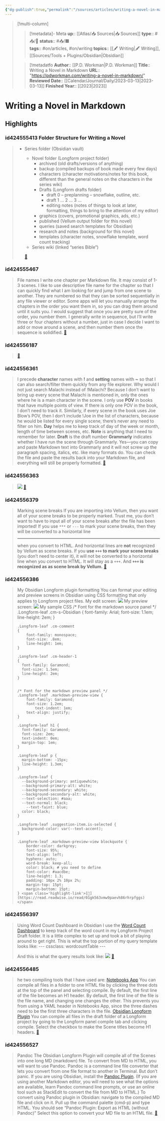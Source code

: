```yaml
---
{"dg-publish":true,"permalink":"/sources/articles/writing-a-novel-in-markdown/"}
---
```


> [!multi-column]
>
>> [!metadata]- Meta
>> **up**:: [[Atlas/📥 Sources\|📥 Sources]]
>> **type**:: #📥/📰 
>> **status**:: #📥/🟧  
>> **tags**:: #on/articles, #on/writing 
>> **topics**:: [[🖋 Writing\|🖋 Writing]], [[Sources/Tools + Plugins/Obsidian\|Obsidian]]
>
>> [!metadat[](Writing.md)fo
>> **Author**:: [[P.D. Workman\|P.D. Workman]]
>> **Title**:: Writing a Novel in Markdown
>> **URL**:: "https://pdworkman.com/writing-a-novel-in-markdown/"
>> **Reviewed Date**:: [[Calendar/Journal/Daily/2023-03-13\|2023-03-13]]
>> **Finished Year**:: [[2023\|2023]]

# Writing a Novel in Markdown

## Highlights





### id424555413 Folder Structure for Writing a Novel

> - Series folder (Obsidian vault)
> 	- Novel folder (Longform project folder)
> 		- archived (old drafts/versions of anything)
> 		- backup (compiled backups of book made every few days)
> 		-  characters (character motivations/notes for this book, different than the general notes on the characters in the series wiki)
> 		-  Drafts (Longform drafts folder)
> 			-  draft 0 – preplanning – snowflake, outline, etc.
> 			-  draft 1 … 2 … 3 …
> 			-  editing notes (notes of things to look at later, formatting, things to bring to the attention of my editor)
> 		-  graphics (covers, promotional graphics, ads, etc.)
> 		-  published (Vellum output folder for this novel)
> 		-  queries (saved search templates for Obsidian)
> 		-  research and notes (background for this novel)
> 		-  templates (character notes, snowflake template, word count tracking)
> 	-  Series wiki (linked “series Bible”) 
> 	
> 	[🔗](https://read.readwise.io/read/01gk55pbaeb2yh74bwsp28qjfv)

### id424555467

> File names
> I write one chapter per Markdown file. It may consist of 1-3 scenes. I like to use descriptive file name for the chapter so that I can quickly find what I am looking for and jump from one scene to another. They are numbered so that they can be sorted sequentially in any file viewer or editor. Some apps will let you manually arrange the chapters in the order you want them in, so you can drag them around until it suits you. I would suggest that once you are pretty sure of the order, you number them. I generally write in sequence, but I’ll write three or four chapters without a number, just in case I decide I want to add or move around a scene, and then number them once the sequence is solidified. <span class='highlight-link'>[🔗](https://read.readwise.io/read/01gk55qtf1qxskdm0qyb7qg66c)</span>

### id424556187

>  <span class='highlight-link'>[🔗](https://read.readwise.io/read/01gk5601ya6hh8xbydg0www98s)</span>

### id424556361

> I precede **character** names with **!** and **setting** names with **~** so that I can also search/filter them quickly from any file explorer. Why would I not just search Malachi instead of !Malachi? Because I don’t want to bring up every scene that Malachi is mentioned in, only the ones where he is a main character in the scene.
> I only use **POV** in books that have multiple points of view. If there is only one POV in the book, I don’t need to track it. Similarly, if every scene in the book uses Joe Blow’s POV, then I don’t include !Joe in the list of characters, because he would be listed for every single scene, there’s never any need to filter on him.
> **Day** helps me to keep track of day of the week or month, length of time between scenes, etc.
> **Note** is anything that I need to remember for later.
> **Draft** is the draft number
> **Grammarly** indicates whether I have run the scene through Grammarly. Yes—you can copy and paste Markdown text into Grammarly and it will not screw up the paragraph spacing, italics, etc. like many formats do. You can check the file and paste the results back into your Markdown file, and everything will still be properly formatted. <span class='highlight-link'>[🔗](https://read.readwise.io/read/01gk5621a34kfzk711kre5jjqr)</span>

### id424556363

> ![](https://pdworkman.com/wp-content/uploads/2021/12/Pasted-image-20211203193805-1.png) <span class='highlight-link'>[🔗](https://read.readwise.io/read/01gk5628wsjdrqfrkckqw5dzy8)</span>

### id424556379

> Marking scene breaks
> If you are importing into Vellum, then you want all of your scene breaks to be properly marked. Trust me, you don’t want to have to input all of your scene breaks after the file has been imported!
> If you use `***` or `---` to mark your scene breaks, then they will be converted to a horizontal line <hr> when you convert to HTML. And horizontal lines are **not** recognized by Vellum as scene breaks.
> If you **use `+++` to mark your scene breaks** (you don’t need to center it), it will not be converted to a horizontal line when you convert to HTML. It will stay as a `+++`. And **`+++` is recognized as as scene break by Vellum.** <span class='highlight-link'>[🔗](https://read.readwise.io/read/01gk563dkdqbpq2qzp0qw4sdae)</span>

### id424556386

> My Obsidian Longform plugin formatting
> You can format your editing and preview screens in Obsidian using CSS formatting that only applies to Longform project files.
> My edit screen:
> ![](https://pdworkman.com/wp-content/uploads/2021/12/Pasted-image-20211203202348.png)
> My preview screen:
> ![](https://pdworkman.com/wp-content/uploads/2021/12/Pasted-image-20211203202405.png)
> My sample CSS
>     /* Font for the markdown source panel */
>     .Longform-leaf .cm-s-Obsidian
>     {
>         font-family: Arial;
>         font-size: 1.1em;
>         line-height: 2em;
>     }
>     
>     .Longform-leaf .cm-comment
>     {
>         font-family: monospace;
>         font-size: .8em;
>         line-height: 1em;
>     }
>     
>     .Longform-leaf .cm-header-1
>     {
>       font-family: Garamond;
>       font-size: 1.5em;
>       line-height: 2em;
>     }
>     
>     
>     /* Font for the markdown preview panel */
>     .Longform-leaf .markdown-preview-view {
>         font-family: Garamond;
>         font-size: 1.2em;
>             text-indent: 1em;
>         text-align: justify;
>     }
>     
>     .Longform-leaf h1 {
>       font-family: Garamond;
>       font-size: 2em;
>       text-indent: 0em;
>       margin-top: 1em;
>     }
>     
>     .Longform-leaf p {
>       margin-bottom: -15px;
>       line-height: 1.3em;
>     }
>     
>     .Longform-leaf {
>       --background-primary: antiquewhite;
>       --background-primary-alt: white;
>       --background-secondary: white;
>       --background-secondary-alt: white;
>       --text-selection: #aaa;
>       --text-normal: black;
>         --text-faint: blue;
>       color: black;
>     }
>     
>     .Longform-leaf .suggestion-item.is-selected {
>       background-color: var(--text-accent);
>     }
>     
>     .Longform-leaf .markdown-preview-view blockquote {
>         border-color: darkgrey;
>         font-size: 95%;
>         text-align: left;
>         hyphens: auto;
>         word-break: keep-all;
>         color: black; # you need to define
>         font-color: #aacdbe;
>         line-height: 1.3;
>         padding: 10px 2% 10px 2%;
>         margin-top: 15pt;
>         margin-bottom: 15pt;
>     } <span class='highlight-link'>[🔗](https://read.readwise.io/read/01gk563vmw9paevh86rhrpfggs)</span>

### id424556397

> Using Word Count Dashboard in Obsidian
> I use the [Word Count Dashboard](https://gist.github.com/chrisgrieser/ac16a80cdd9e8e0e84606cc24e35ad99) to keep track of the word count in my Longform Project Draft folder. It is a little complex to set up and took a bit of playing around to get right.
> This is what the top portion of my query template looks like:
>     ---
>     cssclass: wordcountTable
>     ---
>     
>     
>     
>     
> And this is what the query results look like:
> ![](https://pdworkman.com/wp-content/uploads/2021/12/Pasted-image-20211203203209.png) <span class='highlight-link'>[🔗](https://read.readwise.io/read/01gk564bkbpza7m3rerpr8tf0n)</span>

### id424556485

> he two compiling tools that I have used are:
> [Notebooks App](https://www.notebooksapp.com/)
> You can compile all files in a folder to one HTML file by clicking the three dots at the top of the panel and selecting compile. By default, the first line of the file becomes an H1 header. By default, the first line of the file is the file name, and changing one changes the other. This prevents you from using a YAML header in Notebooks App, since the three dashes need to be the first three characters in the file.
> [Obsidian Longform Plugin](https://giters.com/chetachiezikeuzor/longform)
> You can compile all files in the draft folder of a Longform project by going to the Longform panel compile tab and clicking compile. Select the checkbox to make the Scene titles become H1 headers. <span class='highlight-link'>[🔗](https://read.readwise.io/read/01gk5664g8zchm652v8a1d2pxr)</span>

### id424556527

> Pandoc
> The Obsidian Longform Plugin will compile all of the Scenes into one long MD (markdown) file.
> To convert from MD to HTML, you will want to use Pandoc. Pandoc is a command line file converter that lets you convert from one file format to another in Terminal. But don’t panic. If you are using Obsidian, install the [Pandoc Plugin](https://github.com/OliverBalfour/obsidian-pandoc). (If you are using another Markdown editor, you will need to see what the options are available, learn Pandoc command line prompts, or use an online tool such as StackEdit to convert the file from MD to HTML.)
> To convert using Pandoc plugin in Obsidian: navigate to the compiled MD file and click on it. Pull up the command palette (cmd-p) and type HTML. You should see “Pandoc Plugin: Export as HTML (without Pandoc)” Select this option to convert your MD file to an HTML file. <span class='highlight-link'>[🔗](https://read.readwise.io/read/01gk566j8vy8psw6j43t5p084n)</span>